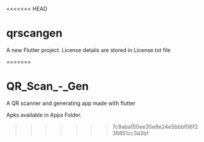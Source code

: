 <<<<<<< HEAD
# qrscangen

A new Flutter project.
License details are stored in License.txt file

=======
# QR_Scan_-_Gen
A QR scanner and generating app made with flutter

Apks available in Apps Folder.
>>>>>>> 7c9aba150ee35e8e24e5bbbf06f236851cc3a2bf
